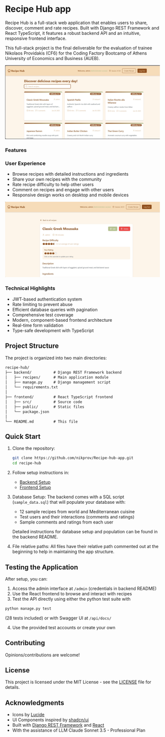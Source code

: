 # Recipe Hub app

Recipe Hub is a full-stack web application that enables users to share, discover, comment and rate recipes. Built with Django REST Framework and React TypeScript, it features a robust backend API and an intuitive, responsive frontend interface.

This full-stack project is the final deliverable for the evaluation of trainee Nikolaos Providakis (CF6) for the Coding Factory Bootcamp of Athens University of Economics and Business (AUEB).

![Recipe Hub Screenshot](screenshots/recipe-hub-app-thumb.jpg)

### Features ###

### User Experience
- Browse recipes with detailed instructions and ingredients
- Share your own recipes with the community
- Rate recipe difficulty to help other users
- Comment on recipes and engage with other users
- Responsive design works on desktop and mobile devices

![Recipe Hub Moussaka_detail_page Screenshot](screenshots/greek_moussaka_details.jpg)

### Technical Highlights
- JWT-based authentication system
- Rate limiting to prevent abuse
- Efficient database queries with pagination
- Comprehensive test coverage
- Modern, component-based frontend architecture
- Real-time form validation
- Type-safe development with TypeScript

## Project Structure

The project is organized into two main directories:

```
recipe-hub/
├── backend/          # Django REST Framework backend
│   ├── recipes/      # Main application module
│   ├── manage.py     # Django management script
│   └── requirements.txt
│
├── frontend/         # React TypeScript frontend
│   ├── src/          # Source code
│   ├── public/       # Static files
│   └── package.json
│
└── README.md         # This file
```

## Quick Start

1. Clone the repository:
   ```bash
   git clone https://github.com/nikprov/Recipe-hub-app.git
   cd recipe-hub
   ```

2. Follow setup instructions in:
   - [Backend Setup](recipe_hub_backend/readme_backend.md)
   - [Frontend Setup](recipe-hub-frontend/readme-frontend.md)

3. Database Setup:
   The backend comes with a SQL script (`sample_data.sql`) that will populate your database with:
   - 12 sample recipes from world and Mediterranean cuisine
   - Test users and their interactions (comments and ratings)
   - Sample comments and ratings from each user
   
   Detailed instructions for database setup and population can be found in the backend README.
   
4. File relative paths:
   All files have their relative path commented out at the beginning to help in maintaining the app structure.

## Testing the Application

After setup, you can:
1. Access the admin interface at `/admin` (credentials in backend README)
2. Use the React frontend to browse and interact with recipes
3. Test the API directly using either the python test suite with
```bash
python manage.py test
```
(28 tests included) or with Swagger UI at `/api/docs/` 

4. Use the provided test accounts or create your own

## Contributing

Opinions/contributions are welcome! 

## License

This project is licensed under the MIT License - see the [LICENSE](LICENSE) file for details.

## Acknowledgments

- Icons by [Lucide](https://lucide.dev/)
- UI Components inspired by [shadcn/ui](https://ui.shadcn.com/)
- Built with [Django REST Framework](https://www.django-rest-framework.org/) and [React](https://reactjs.org/)
- With the assistance of LLM Claude Sonnet 3.5 - Professional Plan
